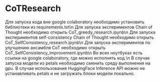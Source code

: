 # CoTResearch
Для запуска кода вне google colaboratory необходимо установить библиотеки из requirements.txt\n
Для запуска экспериментов Chain of Thought необходимо открыть CoT_greedy_research.ipynb\n
Для запуска экспериментов self-consistency Chain of Thought необходимо открыть CoT_SelfConsistency_research.ipynb\n
Для запуска экспериментов по улучшению ансамбля CoT необходимо открыть CoT_SelfConsistency_improvement.ipynb\n
Во всех ноутбуках есть ссылки на google colaboratory, где можно исполнять код.\n
В случае запуска модели из petals необходимо сменить среду выполнения на gpu. В случае использования HuggingFace Inference API можно не устанавливать petals и не загружать блоки модели локально.
